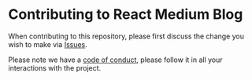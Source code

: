 # Contributing to React Medium Blog

When contributing to this repository, please first discuss the change you wish to make via [Issues](https://github.com/sabesansathananthan/React-Medium-Blog/issues).

Please note we have a [code of conduct](./CODE_OF_CONDUCT.md), please follow it in all your interactions with the project.
